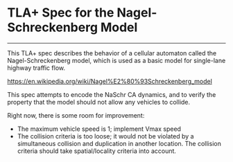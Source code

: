 # TLA+ Spec for the Nagel-Schreckenberg Model
---------------------------------------------

This TLA+ spec describes the behavior of a cellular automaton called the Nagel-Schreckenberg model, which is used as a basic model for single-lane highway traffic flow. 

https://en.wikipedia.org/wiki/Nagel%E2%80%93Schreckenberg_model

This spec attempts to encode the NaSchr CA dynamics, and to verify the property that the model should not allow any vehicles to collide. 

Right now, there is some room for improvement:
 * The maximum vehicle speed is 1; implement Vmax speed
 * The collision criteria is too loose; it would not be violated by a simultaneous collision and duplication in another location. The collision criteria should take spatial/locality criteria into account.
